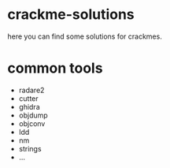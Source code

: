 # crackme-solutions

here you can find some solutions for crackmes.

# common tools
* radare2
* cutter
* ghidra
* objdump
* objconv
* ldd
* nm
* strings
* ...

